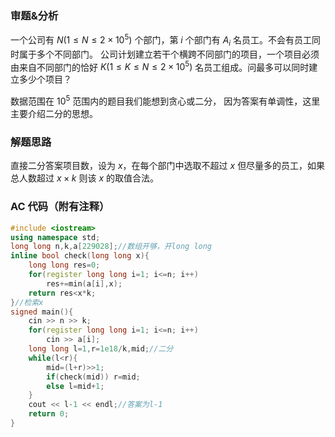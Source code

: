 ### 审题&分析
  一个公司有 $N(1 \leq N \leq 2 \times 10^5)$ 个部门，第 $i$ 个部门有 $A_i$ 名员工。不会有员工同时属于多个不同部门。 公司计划建立若干个横跨不同部门的项目，一个项目必须由来自不同部门的恰好 $K(1 \leq K \leq N \leq 2 \times 10^5)$ 名员工组成。问最多可以同时建立多少个项目？

数据范围在 $10^5$ 范围内的题目我们能想到贪心或二分，
因为答案有单调性，这里主要介绍二分的思想。

### 解题思路
  直接二分答案项目数，设为 $x$，在每个部门中选取不超过 $x$ 但尽量多的员工，如果总人数超过 $x \times k$ 则该 $x$ 的取值合法。

### AC 代码（附有注释）
```cpp
#include <iostream>
using namespace std;
long long n,k,a[229028];//数组开够，开long long
inline bool check(long long x){
	long long res=0;
	for(register long long i=1; i<=n; i++) 
		res+=min(a[i],x);
	return res<x*k;
}//检索x
signed main(){
	cin >> n >> k;
	for(register long long i=1; i<=n; i++)
		cin >> a[i];
	long long l=1,r=1e18/k,mid;//二分 
	while(l<r){
		mid=(l+r)>>1;
		if(check(mid)) r=mid;
		else l=mid+1;
	}
	cout << l-1 << endl;//答案为l-1 
	return 0;
}
```
